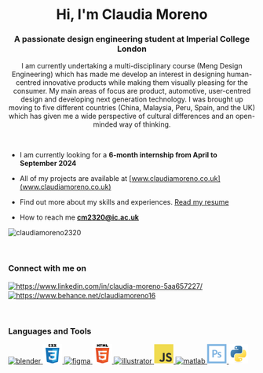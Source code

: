 <h1 align="center">Hi, I'm Claudia Moreno</h1>
<h3 align="center">A passionate design engineering student at Imperial College London</h3>
<p align="center">I am currently undertaking a multi-disciplinary course (Meng Design Engineering) which has made me develop an interest in designing human-centred innovative products while making them visually pleasing for the consumer. My main areas of focus are product, automotive, user-centred design and developing next generation technology. I was brought up moving to five different countries (China, Malaysia, Peru, Spain, and the UK) which has given me a wide perspective of cultural differences and an open-minded way of thinking.</p>

<br>

- I am currently looking for a **6-month internship from April to September 2024**
  
- All of my projects are available at [www.claudiamoreno.co.uk](www.claudiamoreno.co.uk)

- Find out more about my skills and experiences. <a href="https://drive.google.com/file/d/1h35uFwQtAtLOu09U86bvNreRKiIcTyu4/view">Read my resume</a>

- How to reach me **cm2320@ic.ac.uk**
<p align="left"> <img src="https://komarev.com/ghpvc/?username=claudiamoreno2320&label=Profile%20views&color=0e75b6&style=flat" alt="claudiamoreno2320" /> </p>

<br>

<h3 align="left">Connect with me on</h3>
<p align="left">
<a href="https://linkedin.com/in/https://www.linkedin.com/in/claudia-moreno-5aa657227/" target="blank"><img align="center" src="https://raw.githubusercontent.com/rahuldkjain/github-profile-readme-generator/master/src/images/icons/Social/linked-in-alt.svg" alt="https://www.linkedin.com/in/claudia-moreno-5aa657227/" height="30" width="40" /></a>
<a href="https://www.behance.net/https://www.behance.net/claudiamoreno16" target="blank"><img align="center" src="https://raw.githubusercontent.com/rahuldkjain/github-profile-readme-generator/master/src/images/icons/Social/behance.svg" alt="https://www.behance.net/claudiamoreno16" height="30" width="40" /></a>
</p>

<br>

<h3 align="left">Languages and Tools</h3>
<p align="left"> <a href="https://www.blender.org/" target="_blank" rel="noreferrer"> <img src="https://download.blender.org/branding/community/blender_community_badge_white.svg" alt="blender" width="40" height="40"/> </a> <a href="https://www.w3schools.com/css/" target="_blank" rel="noreferrer"> <img src="https://raw.githubusercontent.com/devicons/devicon/master/icons/css3/css3-original-wordmark.svg" alt="css3" width="40" height="40"/> </a> <a href="https://www.figma.com/" target="_blank" rel="noreferrer"> <img src="https://www.vectorlogo.zone/logos/figma/figma-icon.svg" alt="figma" width="40" height="40"/> </a> <a href="https://www.w3.org/html/" target="_blank" rel="noreferrer"> <img src="https://raw.githubusercontent.com/devicons/devicon/master/icons/html5/html5-original-wordmark.svg" alt="html5" width="40" height="40"/> </a> <a href="https://www.adobe.com/in/products/illustrator.html" target="_blank" rel="noreferrer"> <img src="https://www.vectorlogo.zone/logos/adobe_illustrator/adobe_illustrator-icon.svg" alt="illustrator" width="40" height="40"/> </a> <a href="https://developer.mozilla.org/en-US/docs/Web/JavaScript" target="_blank" rel="noreferrer"> <img src="https://raw.githubusercontent.com/devicons/devicon/master/icons/javascript/javascript-original.svg" alt="javascript" width="40" height="40"/> </a> <a href="https://www.mathworks.com/" target="_blank" rel="noreferrer"> <img src="https://upload.wikimedia.org/wikipedia/commons/2/21/Matlab_Logo.png" alt="matlab" width="40" height="40"/> </a> <a href="https://www.photoshop.com/en" target="_blank" rel="noreferrer"> <img src="https://raw.githubusercontent.com/devicons/devicon/master/icons/photoshop/photoshop-line.svg" alt="photoshop" width="40" height="40"/> </a> <a href="https://www.python.org" target="_blank" rel="noreferrer"> <img src="https://raw.githubusercontent.com/devicons/devicon/master/icons/python/python-original.svg" alt="python" width="40" height="40"/> </a> </p>

